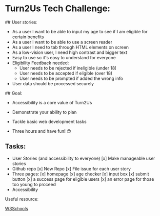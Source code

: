 # Turn2Us Tech Challenge:

## User stories:

* As a user I want to be able to input my age to see if I am eligible for certain benefits
* As a user I want to be able to use a screen reader
* As a user I need to tab through HTML elements on screen
* As a low-vision user, I need high contrast and bigger text
* Easy to use so it's easy to understand for everyone
* Eligibility Feedback needed:
    * User needs to be rejected if ineligible (under 18)
    * User needs to be accepted if eligible (over 18)
    * User needs to be prompted if added the wrong info
* User data should be processed securely

## Goal:

* Accessibility is a core value of Turn2Us

* Demonstrate your ability to plan
* Tackle basic web development tasks
* Three hours and have fun! 😊

## Tasks:

* User Stories (and accessibility to everyone) 
    [x] Make manageable user stories
* Github repo
    [x] New Repo
    [x] File issue for each user story
* Three pages:
    [x] homepage
    [x] age checker
        [x] input box
        [x] submit button
    [x] a success page for eligible users
    [x] an error page for those too young to proceed
* Accessibility

Useful resource:

[W3Schools](https://www.w3schools.com/accessibility/accessibility_autocomplete.php)